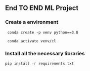 ## End TO END ML Project

### Create a environment

```
 conda create -p venv python==3.8

 conda activate venv/cl

```
### Install all the necessary libraries
```
pip install -r requirements.txt

```